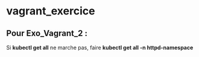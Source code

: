 # vagrant_exercice


## Pour Exo_Vagrant_2 :
Si **kubectl get all** ne marche pas, faire **kubectl get all -n httpd-namespace**

